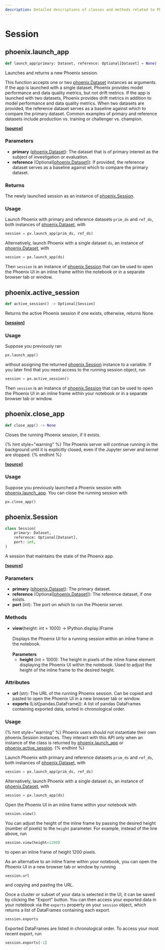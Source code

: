 ```yaml
---
description: Detailed descriptions of classes and methods related to Phoenix sessions
---
```


# Session

## phoenix.launch\_app

```python
def launch_app(primary: Dataset, reference: Optional[Dataset] = None) -> Session
```

Launches and returns a new Phoenix session.

This function accepts one or two [phoenix.Dataset](dataset-and-schema.md#phoenix.dataset) instances as arguments. If the app is launched with a single dataset, Phoenix provides model performance and data quality metrics, but not drift metrics. If the app is launched with two datasets, Phoenix provides drift metrics in addition to model performance and data quality metrics. When two datasets are provided, the reference dataset serves as a baseline against which to compare the primary dataset. Common examples of primary and reference datasets include production vs. training or challenger vs. champion.

**\[**[**source**](https://github.com/Arize-ai/phoenix/blob/main/src/phoenix/session/session.py)**]**

### Parameters

* **primary** ([phoenix.Dataset](dataset-and-schema.md#phoenix.dataset)): The dataset that is of primary interest as the subject of investigation or evaluation.
* **reference** (Optional\[[phoenix.Dataset](dataset-and-schema.md#phoenix.dataset)]): If provided, the reference dataset serves as a baseline against which to compare the primary dataset.

### Returns

The newly launched session as an instance of [phoenix.Session](session.md#phoenix.session).

### Usage

Launch Phoenix with primary and reference datasets `prim_ds` and `ref_ds`, both instances of [phoenix.Dataset](dataset-and-schema.md#phoenix.dataset), with

```python
session = px.launch_app(prim_ds, ref_ds)
```

Alternatively, launch Phoenix with a single dataset `ds`, an instance of [phoenix.Dataset](dataset-and-schema.md#phoenix.dataset), with

```python
session = px.launch_app(ds)
```

Then `session` is an instance of [phoenix.Session](session.md#phoenix.session) that can be used to open the Phoenix UI in an inline frame within the notebook or in a separate browser tab or window.

## phoenix.active\_session

```python
def active_session() -> Optional[Session]
```

Returns the active Phoenix session if one exists, otherwise, returns None.

**\[**[**session**](https://github.com/Arize-ai/phoenix/blob/main/src/phoenix/session/session.py)**]**

### Usage

Suppose you previously ran

```python
px.launch_app()
```

without assigning the returned [phoenix.Session](session.md#phoenix.session) instance to a variable. If you later find that you need access to the running session object, run

```python
session = px.active_session()
```

Then `session` is an instance of [phoenix.Session](session.md#phoenix.session) that can be used to open the Phoenix UI in an inline frame within your notebook or in a separate browser tab or window.

## phoenix.close\_app

```python
def close_app() -> None
```

Closes the running Phoenix session, if it exists.

{% hint style="warning" %}
The Phoenix server will continue running in the background until it is explicitly closed, even if the Jupyter server and kernel are stopped.
{% endhint %}

**\[**[**source**](https://github.com/Arize-ai/phoenix/blob/main/src/phoenix/session/session.py)**]**

### Usage

Suppose you previously launched a Phoenix session with [phoenix.launch\_app](session.md#phoenix.launch\_app). You can close the running session with

```python
px.close_app()
```

## phoenix.Session

```python
class Session(
    primary: Dataset,
    reference: Optional[Dataset],
    port: int,
)
```

A session that maintains the state of the Phoenix app.

**\[**[**source**](https://github.com/Arize-ai/phoenix/blob/main/src/phoenix/session/session.py)**]**

### Parameters

* **primary** ([phoenix.Dataset](dataset-and-schema.md#phoenix.dataset)): The primary dataset.
* **reference** (Optional\[[phoenix.Dataset](dataset-and-schema.md#phoenix.dataset)]): The reference dataset, if one exists.
* **port** (int): The port on which to run the Phoenix server.

### Methods

* **view**(height: int = 1000) -> IPython.display.IFrame\
  \
  Displays the Phoenix UI for a running session within an inline frame in the notebook.\
  \
  **Parameters**
  * **height** (int = 1000): The height in pixels of the inline frame element displaying the Phoenix UI within the notebook. Used to adjust the height of the inline frame to the desired height.

### Attributes

* **url** (str): The URL of the running Phoenix session. Can be copied and pasted to open the Phoenix UI in a new browser tab or window.
* **exports** (List\[pandas.DataFrame]): A list of pandas DataFrames containing exported data, sorted in chronological order.

### Usage

{% hint style="warning" %}
Phoenix users should not instantiate their own phoenix.Session instances. They interact with this API only when an instance of the class is returned by [phoenix.launch\_app](session.md#phoenix.launch\_app) or [phoenix.active\_session](session.md#phoenix.active\_session).
{% endhint %}

Launch Phoenix with primary and reference datasets `prim_ds` and `ref_ds`, both instances of [phoenix.Dataset](dataset-and-schema.md#phoenix.dataset), with

```python
session = px.launch_app(prim_ds, ref_ds)
```

Alternatively, launch Phoenix with a single dataset `ds`, an instance of [phoenix.Dataset](dataset-and-schema.md#phoenix.dataset), with

```python
session = px.launch_app(ds)
```

Open the Phoenix UI in an inline frame within your notebook with

```python
session.view()
```

You can adjust the height of the inline frame by passing the desired height (number of pixels) to the `height` parameter. For example, instead of the line above, run

```python
session.view(height=1200)
```

to open an inline frame of height 1200 pixels.

As an alternative to an inline frame within your notebook, you can open the Phoenix UI in a new browser tab or window by running

```python
session.url
```

and copying and pasting the URL.

Once a cluster or subset of your data is selected in the UI, it can be saved by clicking the "Export" button. You can then access your exported data in your notebook via the `exports` property on your `session` object, which returns a list of DataFrames containing each export.

```python
session.exports
```

Exported DataFrames are listed in chronological order. To access your most recent export, run

```python
session.exports[-1]
```
